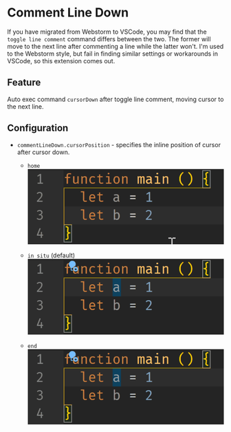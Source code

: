 # Comment Line Down

If you have migrated from Webstorm to VSCode, you may find that the `toggle line comment` command differs between the two. The former will move to the next line after commenting a line while the latter won't. I'm used to the Webstorm style, but fail in finding similar settings or workarounds in VSCode, so this extension comes out. 

## Feature

Auto exec command `cursorDown` after toggle line comment, moving cursor to the next line.

## Configuration

* `commentLineDown.cursorPosition` - specifies the inline position of cursor after cursor down.  

  * `home`  
    ![home](images/home.gif)

  * `in situ` (default)  
    ![in situ](images/insitu.gif)

  * `end`  
    ![end](images/end.gif)
